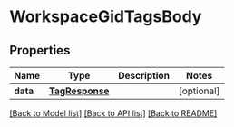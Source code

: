 # WorkspaceGidTagsBody

## Properties
Name | Type | Description | Notes
------------ | ------------- | ------------- | -------------
**data** | [**TagResponse**](TagResponse.md) |  | [optional] 

[[Back to Model list]](../README.md#documentation-for-models) [[Back to API list]](../README.md#documentation-for-api-endpoints) [[Back to README]](../README.md)

